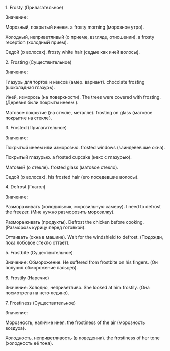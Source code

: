 1\. Frosty (Прилагательное)

Значение:



Морозный, покрытый инеем. a frosty morning (морозное утро).



Холодный, неприветливый (о приеме, взгляде, отношении). a frosty reception (холодный прием).



Седой (о волосах). frosty white hair (седые как иней волосы).



2\. Frosting (Существительное)

Значение:



Глазурь для тортов и кексов (амер. вариант). chocolate frosting (шоколадная глазурь).



Иней, изморозь (на поверхности). The trees were covered with frosting. (Деревья были покрыты инеем.).



Матовое покрытие (на стекле, металле). frosting on glass (матовое покрытие на стекле).



3\. Frosted (Прилагательное)

Значение:



Покрытый инеем или изморозью. frosted windows (заиндевевшие окна).



Покрытый глазурью. a frosted cupcake (кекс с глазурью).



Матовый (о стекле). frosted glass (матовое стекло).



Седой (о волосах). his frosted hair (его поседевшие волосы).



4\. Defrost (Глагол)

Значение:



Размораживать (холодильник, морозильную камеру). I need to defrost the freezer. (Мне нужно разморозить морозилку).



Размораживать (продукты). Defrost the chicken before cooking. (Разморозь курицу перед готовкой).



Оттаивать (окна в машине). Wait for the windshield to defrost. (Подожди, пока лобовое стекло оттает).



5\. Frostbite (Существительное)

Значение: Обморожение. He suffered from frostbite on his fingers. (Он получил обморожение пальцев).



6\. Frostily (Наречие)

Значение: Холодно, неприветливо. She looked at him frostily. (Она посмотрела на него ледяно).



7\. Frostiness (Существительное)

Значение:



Морозность, наличие инея. the frostiness of the air (морозность воздуха).



Холодность, неприветливость (в поведении). the frostiness of her tone (холодность её тона).










































